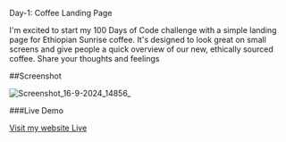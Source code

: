 Day-1: Coffee Landing Page

I'm excited to start my 100 Days of Code challenge with a simple landing page for Ethiopian Sunrise coffee. It's designed to look great on small screens and give people a quick overview of our new, 
ethically sourced coffee. Share your thoughts and feelings

##Screenshot


![Screenshot_16-9-2024_14856_](https://github.com/user-attachments/assets/78831743-a84a-46b6-af59-cccdef14e733)



###Live Demo


[Visit my website Live](https://roobiwebdev.github.io/Coffee_Landing_Page/)
